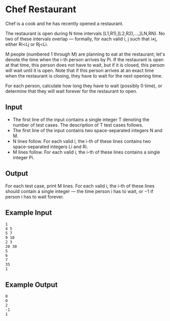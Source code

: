 # Chef Restaurant

Chef is a cook and he has recently opened a restaurant.

The restaurant is open during N time intervals [L1,R1),[L2,R2),…,[LN,RN). No two of these intervals overlap — formally, for each valid i, j such that i≠j, either Ri<Lj or Rj<Li.

M people (numbered 1 through M) are planning to eat at the restaurant; let's denote the time when the i-th person arrives by Pi. If the restaurant is open at that time, this person does not have to wait, but if it is closed, this person will wait until it is open. Note that if this person arrives at an exact time when the restaurant is closing, they have to wait for the next opening time.

For each person, calculate how long they have to wait (possibly 0 time), or determine that they will wait forever for the restaurant to open.

## Input

- The first line of the input contains a single integer T denoting the number of test cases. The description of T test cases follows.
- The first line of the input contains two space-separated integers N and M.
- N lines follow. For each valid i, the i-th of these lines contains two space-separated integers Li and Ri.
- M lines follow. For each valid i, the i-th of these lines contains a single integer Pi.

## Output

For each test case, print M lines. For each valid i, the i-th of these lines should contain a single integer — the time person i has to wait, or −1 if person i has to wait forever.

## Example Input

```
1
4 5
5 7
9 10
2 3
20 30
5
6
7
35
1
```

## Example Output

```
0
0
2
-1
1
```
